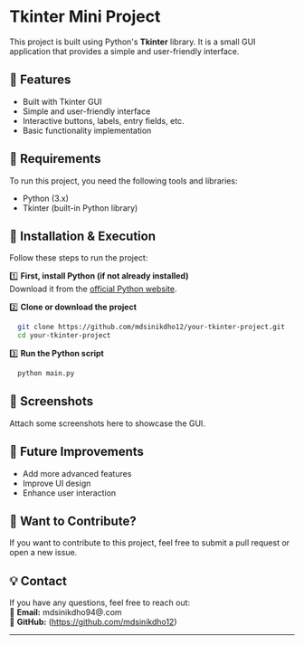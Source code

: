 # Tkinter Mini Project

This project is built using Python's **Tkinter** library. It is a small GUI application that provides a simple and user-friendly interface.

## 🔹 Features
- Built with Tkinter GUI
- Simple and user-friendly interface
- Interactive buttons, labels, entry fields, etc.
- Basic functionality implementation

## 🔹 Requirements
To run this project, you need the following tools and libraries:
- Python (3.x)
- Tkinter (built-in Python library)

## 🔹 Installation & Execution
Follow these steps to run the project:

1️⃣ **First, install Python (if not already installed)**  
Download it from the [official Python website](https://www.python.org/downloads/).

2️⃣ **Clone or download the project**  
```bash
  git clone https://github.com/mdsinikdho12/your-tkinter-project.git
  cd your-tkinter-project
```

3️⃣ **Run the Python script**  
```bash
  python main.py
```

## 🔹 Screenshots
Attach some screenshots here to showcase the GUI.

## 🔹 Future Improvements
- Add more advanced features
- Improve UI design
- Enhance user interaction

## 🔹 Want to Contribute?
If you want to contribute to this project, feel free to submit a pull request or open a new issue.

## 💡 Contact
If you have any questions, feel free to reach out:  
📧 **Email:** mdsinikdho94@.com  
🔗 **GitHub:** (https://github.com/mdsinikdho12)

---


